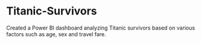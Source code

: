 # Titanic-Survivors
Created a Power BI dashboard analyzing Titanic survivors based on various factors such as age, sex and travel fare.
